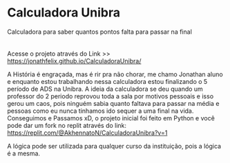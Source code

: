 # Calculadora Unibra
Calculadora para saber quantos pontos falta para passar na final </br></br></br>
Acesse o projeto através do Link >> https://jonathfelix.github.io/CalculadoraUnibra/

A História é engraçada, mas é rir pra não chorar, me chamo Jonathan aluno e enquanto estou trabalhando
nessa calculadora estou finalizando o 5 período de ADS na Unibra.
A ideia da calculadora se deu quando um professor do 2 periodo reprovou toda a sala por motivos pessoais
e isso gerou um caos, pois ninguém sabia quanto faltava para passar na média e pessoas como eu nunca tinhamos
ido sequer a uma final na vida.
Conseguimos e Passamos xD, o projeto inicial foi feito em Python e você pode dar um fork no replit através do 
link: https://replit.com/@AkhennatoN/CalculadoraUnibra?v=1

A lógica pode ser utilizada para qualquer curso da instituição, pois a lógica é a mesma.
